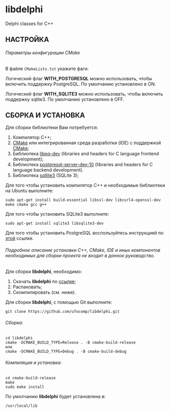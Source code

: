 # libdelphi
Delphi classes for C++

НАСТРОЙКА
-

###### Параметры конфигурации CMake

В файле `CMakeLists.txt` укажите фаги:

Логический флаг **WITH_POSTGRESQL** можно использовать, чтобы включить поддержку PostgreSQL. По умолчанию установлено в ON.

Логический флаг **WITH_SQLITE3** можно использовать, чтобы включить поддержку sqlite3. По умолчанию установлено в OFF.

СБОРКА И УСТАНОВКА
-
Для сборки библиотеки Вам потребуется:

1. Компилятор C++;
1. [CMake](https://cmake.org) или интегрированная среда разработки (IDE) с поддержкой [CMake](https://cmake.org);
1. Библиотека [libpq-dev](https://www.postgresql.org/download/) (libraries and headers for C language frontend development);
1. Библиотека [postgresql-server-dev-10](https://www.postgresql.org/download/) (libraries and headers for C language backend development).
1. Библиотека [sqllite3](https://www.sqlite.org/download/) (SQLite 3);

Для того чтобы установить компилятор C++ и необходимые библиотеки на Ubuntu выполните:
~~~
sudo apt-get install build-essential libssl-dev libcurl4-openssl-dev make cmake gcc g++
~~~

Для того чтобы установить SQLite3 выполните:
~~~
sudo apt-get install sqlite3 libsqlite3-dev
~~~

Для того чтобы установить PostgreSQL воспользуйтесь инструкцией по [этой](https://www.postgresql.org/download/) ссылке.

###### Подробное описание установки C++, CMake, IDE и иных компонентов необходимых для сборки проекта не входит в данное руководство. 

Для сборки **libdelphi**, необходимо:

1. Скачать **libdelphi** по [ссылке](https://github.com/ufocomp/libdelphi/archive/master.zip);
1. Распаковать;
1. Скомпилировать (см. ниже).

Для сборки **libdelphi**, с помощью Git выполните:
~~~
git clone https://github.com/ufocomp/libdelphi.git
~~~

###### Сборка:
~~~
cd libdelphi
cmake -DCMAKE_BUILD_TYPE=Release . -B cmake-build-release
или
cmake -DCMAKE_BUILD_TYPE=Debug . -B cmake-build-debug
~~~

###### Компиляция и установка:
~~~
cd cmake-build-release
make
sudo make install
~~~

По умолчанию **libdelphi** будет установлена в:
~~~
/usr/local/lib
~~~
